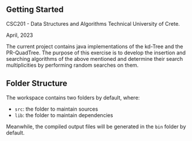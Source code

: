## Getting Started

CSC201 - Data Structures and Algorithms
Technical University of Crete.

April, 2023

The current project contains java implementations of the kd-Tree and the PR-QuadTree. The purpose of this exercise is to
develop the insertion and searching algorithms of the above mentioned and determine their search multiplicities by performing
random searches on them. 

## Folder Structure

The workspace contains two folders by default, where:

- `src`: the folder to maintain sources
- `lib`: the folder to maintain dependencies

Meanwhile, the compiled output files will be generated in the `bin` folder by default.
